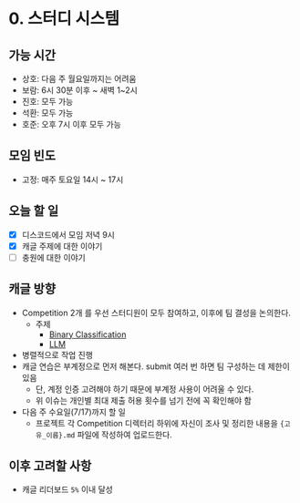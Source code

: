 # 0. 스터디 시스템

## 가능 시간

- 상호: 다음 주 월요일까지는 어려움 
- 보람: 6시 30분 이후 ~ 새벽 1~2시
- 진호: 모두 가능 
- 석환: 모두 가능
- 호준: 오후 7시 이후 모두 가능

## 모임 빈도

- 고정: 매주 토요일 14시 ~ 17시

## 오늘 할 일

- [x] 디스코드에서 모임 저녁 9시  
- [x] 캐글 주제에 대한 이야기  
- [ ] 충원에 대한 이야기 

## 캐글 방향
- Competition 2개 를 우선 스터디원이 모두 참여하고, 이후에 팀 결성을 논의한다.
  - 주제
    - [Binary Classification](https://www.kaggle.com/competitions/playground-series-s4e7)
    - [LLM](https://www.kaggle.com/competitions/llm-20-questions)
- 병렬적으로 작업 진행 
- 캐글 연습은 부계정으로 먼저 해본다. submit 여러 번 하면 팀 구성하는 데 제한이 있음
  - 단, 계정 인증 고려해야 하기 때문에 부계정 사용이 어려울 수 있다. 
  - 위 이슈는 개인별 최대 제출 허용 횟수를 넘기 전에 꼭 확인해야 함
- 다음 주 수요일(7/17)까지 할 일 
  - 프로젝트 각 Competition 디렉터리 하위에 자신이 조사 및 정리한 내용을 `{고유_이름}.md` 파일에 작성하여 업로드한다.

## 이후 고려할 사항
- 캐글 리더보드 `5%` 이내 달성
